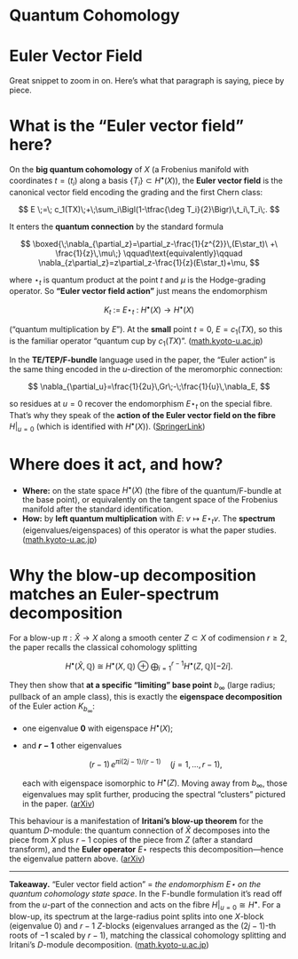# Quantum Cohomology

# Euler Vector Field

Great snippet to zoom in on. Here’s what that paragraph is saying, piece by piece.

# What is the “Euler vector field” here?

On the **big quantum cohomology** of $X$ (a Frobenius manifold with coordinates $t=(t_i)$ along a basis $\{T_i\}\subset H^\bullet(X)$), the **Euler vector field** is the canonical vector field encoding the grading and the first Chern class:

$$
E \;=\; c_1(TX)\;+\;\sum_i\Bigl(1-\tfrac{\deg T_i}{2}\Bigr)\,t_i\,T_i\;.
$$

It enters the **quantum connection** by the standard formula

$$
\boxed{\;\nabla_{\partial_z}=\partial_z-\frac{1}{z^{2}}\,(E\star_t)\ +\ \frac{1}{z}\,\mu\;}
\qquad\text{equivalently}\qquad
\nabla_{z\partial_z}=z\partial_z-\frac{1}{z}(E\star_t)+\mu,
$$

where $\star_t$ is quantum product at the point $t$ and $\mu$ is the Hodge-grading operator. So **“Euler vector field action”** just means the endomorphism

$$
K_t \;:=\; E\star_t\ :\ H^\bullet(X)\longrightarrow H^\bullet(X)
$$

(“quantum multiplication by $E$”). At the **small** point $t=0$, $E=c_1(TX)$, so this is the familiar operator “quantum cup by $c_1(TX)$”. ([math.kyoto-u.ac.jp][1])

In the **TE/TEP/F-bundle** language used in the paper, the “Euler action” is the same thing encoded in the $u$-direction of the meromorphic connection:

$$
\nabla_{\partial_u}=\frac{1}{2u}\,Gr\;-\;\frac{1}{u}\,\nabla_E,
$$

so residues at $u=0$ recover the endomorphism $E\star_t$ on the special fibre. That’s why they speak of the **action of the Euler vector field on the fibre** $H|_{u=0}$ (which is identified with $H^\bullet(X)$). ([SpringerLink][2])

# Where does it act, and how?

* **Where:** on the state space $H^\bullet(X)$ (the fibre of the quantum/F-bundle at the base point), or equivalently on the tangent space of the Frobenius manifold after the standard identification.
* **How:** by **left quantum multiplication** with $E$: $v\mapsto E\star_t v$. The **spectrum** (eigenvalues/eigenspaces) of this operator is what the paper studies. ([math.kyoto-u.ac.jp][1])

# Why the blow-up decomposition matches an Euler-spectrum decomposition

For a blow-up $\pi:\widehat X\to X$ along a smooth center $Z\subset X$ of codimension $r\ge2$, the paper recalls the classical cohomology splitting

$$
H^\bullet(\widehat X,\mathbb Q)\;\cong\;H^\bullet(X,\mathbb Q)\ \oplus\ \bigoplus_{i=1}^{r-1}H^\bullet(Z,\mathbb Q)[-2i].
$$

They then show that **at a specific “limiting” base point** $b_\infty$ (large radius; pullback of an ample class), this is exactly the **eigenspace decomposition** of the Euler action $K_{b_\infty}$:

* one eigenvalue **$0$** with eigenspace $H^\bullet(X)$;
* and **$r-1$** other eigenvalues

  $$
  (r-1)\,e^{\pi i (2j-1)/(r-1)}\quad (j=1,\ldots,r-1),
  $$

  each with eigenspace isomorphic to $H^\bullet(Z)$. Moving away from $b_\infty$, those eigenvalues may split further, producing the spectral “clusters” pictured in the paper. ([arXiv][3])

This behaviour is a manifestation of **Iritani’s blow-up theorem** for the quantum $D$-module: the quantum connection of $\widehat X$ decomposes into the piece from $X$ plus $r-1$ copies of the piece from $Z$ (after a standard transform), and the **Euler operator** $E\star$ respects this decomposition—hence the eigenvalue pattern above. ([arXiv][4])

---

**Takeaway.**
“Euler vector field action” = *the endomorphism $E\star$ on the quantum cohomology state space*. In the F-bundle formulation it’s read off from the $u$-part of the connection and acts on the fibre $H|_{u=0}\cong H^\bullet$. For a blow-up, its spectrum at the large-radius point splits into one $X$-block (eigenvalue 0) and $r-1$ $Z$-blocks (eigenvalues arranged as the $(2j{-}1)$-th roots of $-1$ scaled by $r-1$), matching the classical cohomology splitting and Iritani’s $D$-module decomposition. ([math.kyoto-u.ac.jp][1])

[1]: https://www.math.kyoto-u.ac.jp/~iritani/talk_QC_birat.pdf?utm_source=chatgpt.com "quantum cohomology and birational transformation"
[2]: https://link.springer.com/article/10.1007/s00029-024-00925-7?utm_source=chatgpt.com "The cyclic open–closed map, u-connections and R-matrices"
[3]: https://arxiv.org/pdf/2508.05105?utm_source=chatgpt.com "Birational Invariants from Hodge Structures and Quantum ..."
[4]: https://arxiv.org/abs/2307.13555?utm_source=chatgpt.com "[2307.13555] Quantum cohomology of blowups"
